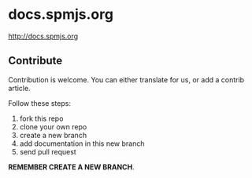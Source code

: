 # docs.spmjs.org

http://docs.spmjs.org

## Contribute

Contribution is welcome. You can either translate for us, or add a contrib article.

Follow these steps:

1. fork this repo
2. clone your own repo
3. create a new branch
4. add documentation in this new branch
5. send pull request

**REMEMBER CREATE A NEW BRANCH**.
